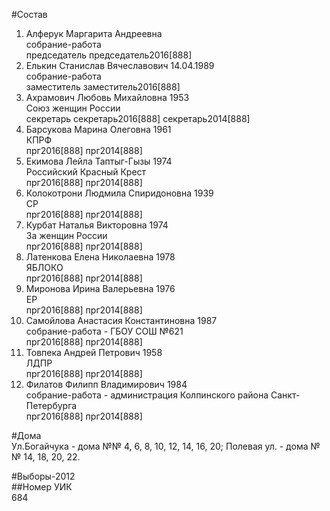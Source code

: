 #Состав  
1. Алферук Маргарита Андреевна  
    собрание-работа  
    председатель председатель2016[888]  
2. Елькин Станислав Вячеславович 14.04.1989  
    собрание-работа  
    заместитель заместитель2016[888]  
3. Ахрамович Любовь Михайловна 1953  
    Союз женщин России  
    секретарь секретарь2016[888] секретарь2014[888]  
4. Барсукова Марина Олеговна 1961  
    КПРФ  
    прг2016[888] прг2014[888]  
5. Екимова Лейла Таптыг-Гызы 1974  
    Российский Красный Крест  
    прг2016[888] прг2014[888]  
6. Колокотрони Людмила Спиридоновна 1939  
    СР  
    прг2016[888] прг2014[888]  
7. Курбат Наталья Викторовна 1974  
    За женщин России  
    прг2016[888] прг2014[888]  
8. Латенкова Елена Николаевна 1978  
    ЯБЛОКО  
    прг2016[888] прг2014[888]  
9. Миронова Ирина Валерьевна 1976  
    ЕР  
    прг2016[888] прг2014[888]  
10. Самойлова Анастасия Константиновна 1987  
    собрание-работа - ГБОУ СОШ №621  
    прг2016[888] прг2014[888]  
11. Товпека Андрей Петрович 1958  
    ЛДПР  
    прг2016[888] прг2014[888]  
12. Филатов Филипп Владимирович 1984  
    собрание-работа - администрация Колпинского района Санкт-Петербурга  
    прг2016[888] прг2014[888]  
  
#Дома  
Ул.Богайчука - дома №№ 4, 6, 8, 10, 12, 14, 16, 20; Полевая ул. - дома №№ 14, 18, 20, 22.  
  
#Выборы-2012  
##Номер УИК  
684  

